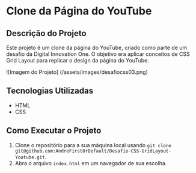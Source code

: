# Clone da Página do YouTube

## Descrição do Projeto

Este projeto é um clone da página do YouTube, criado como parte de um desafio da Digital Innovation One. O objetivo era aplicar conceitos de CSS Grid Layout para replicar o design da página do YouTube.

![Imagem do Projeto] (/assets/images/desafiocss03.png)

## Tecnologias Utilizadas

- HTML
- CSS

## Como Executar o Projeto

1. Clone o repositório para a sua máquina local usando `git clone git@github.com:AndreFirstOrDefault/Desafio-CSS-GridLayout-Youtube.git`.
2. Abra o arquivo `index.html` em um navegador de sua escolha.

